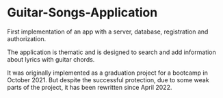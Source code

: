 # Guitar-Songs-Application
First implementation of an app with a server, database, registration and authorization.

The application is thematic and is designed to search and add information about lyrics with guitar chords.

It was originally implemented as a graduation project for a bootcamp in October 2021. But despite the successful protection, due to some weak parts of the project, it has been rewritten since April 2022.

